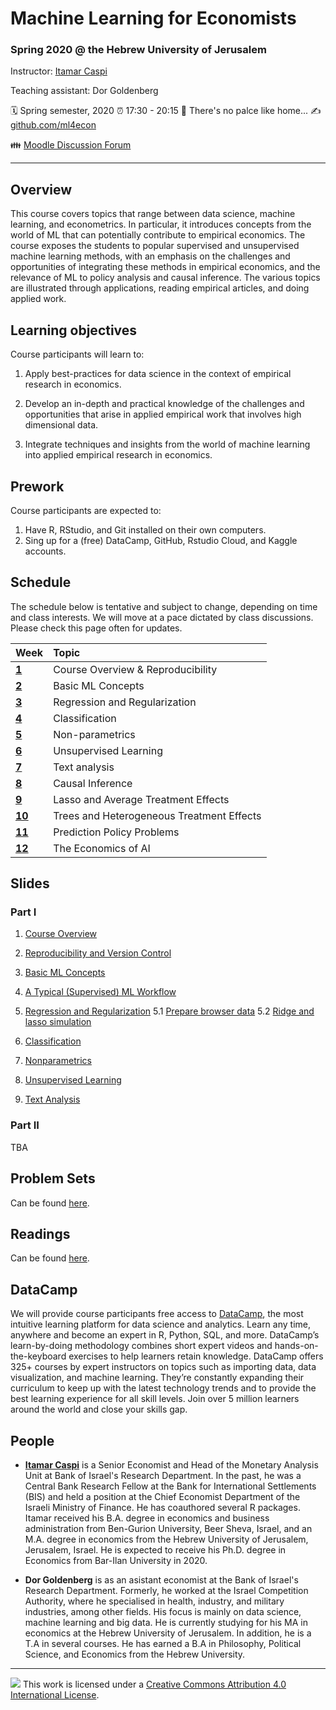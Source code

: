 Machine Learning for Economists
================

### Spring 2020 @ the Hebrew University of Jerusalem

Instructor: [Itamar Caspi](https://itamarcaspi.rbind.io)

Teaching assistant: Dor Goldenberg

:spiral_calendar: Spring semester, 2020
:alarm_clock:     17:30 - 20:15
:hotel:           There's no palce like home...
:writing_hand:    [github.com/ml4econ](https://github.com/ml4econ)

:family:          [Moodle Discussion Forum](https://moodle2.cs.huji.ac.il/nu19/mod/forum/view.php?id=205609)

-----

## Overview

This course covers topics that range between data science, machine learning, and econometrics. In particular, it introduces concepts from the world of ML that can potentially contribute to empirical economics. The course exposes the students to popular supervised and unsupervised machine learning methods, with an emphasis on the challenges and opportunities of integrating these methods in empirical economics, and the relevance of ML to policy analysis and causal inference. The various topics are illustrated through applications, reading empirical articles, and doing applied work.

## Learning objectives

Course participants will learn to:

1. Apply best-practices for data science in the context of empirical research in economics.

2. Develop an in-depth and practical knowledge of the challenges and opportunities that arise in applied empirical work that involves high dimensional data.

3. Integrate techniques and insights from the world of machine learning into applied empirical research in economics.


## Prework

Course participants are expected to:

1. Have R, RStudio, and Git installed on their own computers.
2. Sing up for a (free) DataCamp, GitHub, Rstudio Cloud, and Kaggle accounts.


## Schedule

The schedule below is tentative and subject to change, depending on time and class interests. We will move at a pace dictated by class discussions.  Please check this page often for updates.

| Week                  | Topic                                      |
|:----------------------|:-------------------------------------------|
| [**1**](#week-1)      | Course Overview & Reproducibility          |
| [**2**](#week-2)      | Basic ML Concepts                          |
| [**3**](#week-3)      | Regression and Regularization              |
| [**4**](#week-4)      | Classification                             |
| [**5**](#week-5)      | Non-parametrics                            |
| [**6**](#week-6)      | Unsupervised Learning                      | 
| [**7**](#week-7)      | Text analysis                              |
| [**8**](#week-7)      | Causal Inference                           |
| [**9**](#week-8)      | Lasso and Average Treatment Effects        |
| [**10**](#week-9)     | Trees and Heterogeneous Treatment Effects  |
| [**11**](#week-10)    | Prediction Policy Problems                 |
| [**12**](#week-11)    | The Economics of AI                        |


## Slides

### Part I

1. [Course Overview](https://raw.githack.com/ml4econ/lecture-notes-2020/master/01-overview/01-overview.html)  

2. [Reproducibility and Version Control](https://raw.githack.com/ml4econ/lecture-notes-2020/master/02-reprod-vc/02-reprod-vc.html)

3. [Basic ML Concepts](https://raw.githack.com/ml4econ/lecture-notes-2020/master/03-basic-ml-concepts/03-basic-ml-concepts.html)

4. [A Typical (Supervised) ML Workflow](https://raw.githack.com/ml4econ/lecture-notes-2020/master/04-ml-workflow/04-ml-workflow.html)

5. [Regression and Regularization](https://raw.githack.com/ml4econ/lecture-notes-2020/master/05-regression-regularization/05-regression-regularization.html)
  5.1 [Prepare browser data](https://raw.githack.com/ml4econ/lecture-notes-2020/master/05-prepare_browser_data/05-prepare_browser_data.html)
  5.2 [Ridge and lasso simulation](https://raw.githack.com/ml4econ/lecture-notes-2020/master/05-simulations/05-simulations.html)

6. [Classification]()

7. [Nonparametrics]()

8. [Unsupervised Learning]()

9. [Text Analysis]()

### Part II

TBA

## Problem Sets

Can be found [here](https://github.com/ml4econ/problem-sets-2020).

## Readings

Can be found [here](https://github.com/ml4econ/lecture-notes-2020/blob/master/resources.md).

## DataCamp

We will provide course participants free access to [DataCamp](https://www.datacamp.com/), the most intuitive learning platform for data science and analytics. Learn any time, anywhere and become an expert in R, Python, SQL, and more. DataCamp’s learn-by-doing methodology combines short expert videos and hands-on-the-keyboard exercises to help learners retain knowledge. DataCamp offers 325+ courses by expert instructors on topics such as importing data, data visualization, and machine learning. They’re constantly expanding their curriculum to keep up with the latest technology trends and to provide the best learning experience for all skill levels. Join over 5 million learners around the world and close your skills gap.


## People

+ [**Itamar Caspi**](https://itamarcaspi.rbind.io) is a Senior Economist and Head of the Monetary Analysis Unit at Bank of Israel's Research Department. In the past, he was a Central Bank Research Fellow at the Bank for International Settlements (BIS) and held a position at the Chief Economist Department of the Israeli Ministry of Finance. He has coauthored several R packages. Itamar received his B.A. degree in economics and business administration from Ben-Gurion University, Beer Sheva, Israel, and an M.A. degree in economics from the Hebrew University of Jerusalem, Jerusalem, Israel. He is expected to receive his Ph.D. degree in Economics from Bar-Ilan University in 2020.

+ **Dor Goldenberg** is as an asistant economist at the Bank of Israel's Research Department. Formerly, he worked at the Israel Competition Authority, where he specialised in health, industry, and military industries, among other fields. His focus is mainly on data science, machine learning and big data. He is currently studying for his MA in economics at the Hebrew University of Jerusalem. In addition, he is a T.A in several courses. He has earned a B.A in Philosophy, Political Science, and Economics from the Hebrew University.  

-----

![](https://i.creativecommons.org/l/by/4.0/88x31.png) This work is
licensed under a [Creative Commons Attribution 4.0 International
License](https://creativecommons.org/licenses/by/4.0/).

